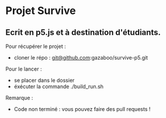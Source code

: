 # Projet Survive 

## Ecrit en p5.js et à destination d'étudiants.

Pour récupérer le projet : 
- cloner le répo : git@github.com:gazaboo/survive-p5.git

Pour le lancer : 
- se placer dans le dossier 
- éxécuter la commande ./build_run.sh

Remarque : 
- Code non terminé : vous pouvez faire des pull requests !
